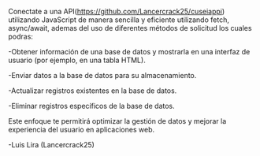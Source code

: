 Conectate a una API(https://github.com/Lancercrack25/cuseiappi) utilizando JavaScript de manera sencilla y eficiente utilizando fetch, async/await, ademas del uso de diferentes métodos de solicitud los cuales podras:

-Obtener información de una base de datos y mostrarla en una interfaz de usuario (por ejemplo, en una tabla HTML).

-Enviar datos a la base de datos para su almacenamiento.

-Actualizar registros existentes en la base de datos.

-Eliminar registros específicos de la base de datos.

Este enfoque te permitirá optimizar la gestión de datos y mejorar la experiencia del usuario en aplicaciones web.

-Luis Lira (Lancercrack25)
